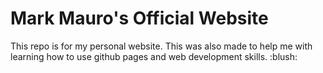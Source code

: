 <h1>Mark Mauro's Official Website</h1>
This repo is for my personal website. This was also made to help me with learning how to use github pages and web development skills. :blush:
